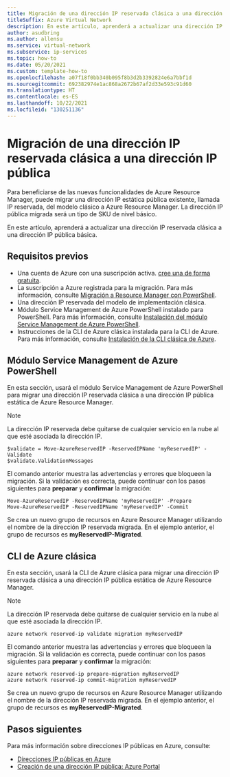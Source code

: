 ```yaml
---
title: Migración de una dirección IP reservada clásica a una dirección IP pública
titleSuffix: Azure Virtual Network
description: En este artículo, aprenderá a actualizar una dirección IP reservada del modelo de implementación clásica a una dirección IP pública de Azure Resource Manager.
author: asudbring
ms.author: allensu
ms.service: virtual-network
ms.subservice: ip-services
ms.topic: how-to
ms.date: 05/20/2021
ms.custom: template-how-to
ms.openlocfilehash: a07f18f0bb340b095f8b3d2b3392824e6a7bbf1d
ms.sourcegitcommit: 692382974e1ac868a2672b67af2d33e593c91d60
ms.translationtype: HT
ms.contentlocale: es-ES
ms.lasthandoff: 10/22/2021
ms.locfileid: "130251136"
---
```

# <a name="migrate-a-classic-reserved-ip-address-to-a-public-ip-address"></a>Migración de una dirección IP reservada clásica a una dirección IP pública

Para beneficiarse de las nuevas funcionalidades de Azure Resource Manager, puede migrar una dirección IP estática pública existente, llamada IP reservada, del modelo clásico a Azure Resource Manager.  La dirección IP pública migrada será un tipo de SKU de nivel básico. 

En este artículo, aprenderá a actualizar una dirección IP reservada clásica a una dirección IP pública básica.

## <a name="prerequisites"></a>Requisitos previos

* Una cuenta de Azure con una suscripción activa. [cree una de forma gratuita](https://azure.microsoft.com/free/?ref=microsoft.com&utm_source=microsoft.com&utm_medium=docs&utm_campaign=visualstudio).
* La suscripción a Azure registrada para la migración. Para más información, consulte [Migración a Resource Manager con PowerShell](../../virtual-machines/migration-classic-resource-manager-ps.md).
* Una dirección IP reservada del modelo de implementación clásica.
* Módulo Service Management de Azure PowerShell instalado para PowerShell. Para más información, consulte [Instalación del módulo Service Management de Azure PowerShell](/powershell/azure/servicemanagement/install-azure-ps).
* Instrucciones de la CLI de Azure clásica instalada para la CLI de Azure. Para más información, consulte [Instalación de la CLI clásica de Azure](/cli/azure/install-classic-cli).

## <a name="azure-powershell-service-management-module"></a>Módulo Service Management de Azure PowerShell

En esta sección, usará el módulo Service Management de Azure PowerShell para migrar una dirección IP reservada clásica a una dirección IP pública estática de Azure Resource Manager.

> [!NOTE]
> La dirección IP reservada debe quitarse de cualquier servicio en la nube al que esté asociada la dirección IP.

```azurepowershell-interactive
$validate = Move-AzureReservedIP -ReservedIPName 'myReservedIP' -Validate
$validate.ValidationMessages

```

El comando anterior muestra las advertencias y errores que bloqueen la migración. Si la validación es correcta, puede continuar con los pasos siguientes para **preparar** y **confirmar** la migración:

```azurepowershell-interactive
Move-AzureReservedIP -ReservedIPName 'myReservedIP' -Prepare
Move-AzureReservedIP -ReservedIPName 'myReservedIP' -Commit
```
Se crea un nuevo grupo de recursos en Azure Resource Manager utilizando el nombre de la dirección IP reservada migrada. En el ejemplo anterior, el grupo de recursos es **myReservedIP-Migrated**.

## <a name="azure-classic-cli"></a>CLI de Azure clásica

En esta sección, usará la CLI de Azure clásica para migrar una dirección IP reservada clásica a una dirección IP pública estática de Azure Resource Manager.

> [!NOTE]
> La dirección IP reservada debe quitarse de cualquier servicio en la nube al que esté asociada la dirección IP.

```azurecli-interactive
azure network reserved-ip validate migration myReservedIP

```
El comando anterior muestra las advertencias y errores que bloqueen la migración. Si la validación es correcta, puede continuar con los pasos siguientes para **preparar** y **confirmar** la migración:

```azurecli-interactive
azure network reserved-ip prepare-migration myReservedIP
azure network reserved-ip commit-migration myReservedIP
```
Se crea un nuevo grupo de recursos en Azure Resource Manager utilizando el nombre de la dirección IP reservada migrada. En el ejemplo anterior, el grupo de recursos es **myReservedIP-Migrated**.

## <a name="next-steps"></a>Pasos siguientes


Para más información sobre direcciones IP públicas en Azure, consulte:

- [Direcciones IP públicas en Azure](public-ip-addresses.md)
- [Creación de una dirección IP pública: Azure Portal](./create-public-ip-portal.md)